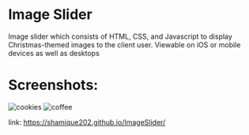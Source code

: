 # Image Slider
Image slider which consists of HTML, CSS, and Javascript to display Christmas-themed images to the client user. Viewable on iOS or mobile devices as well as desktops

# Screenshots:
![cookies](https://i.imgur.com/26jExU2.png)
![coffee](https://i.imgur.com/yNrWTAV.png)

link: https://shamique202.github.io/ImageSlider/
